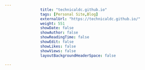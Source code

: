 ---
                title: "technicaldc.github.io"
                tags: [Personal Site,Blog]
                externalUrl: "https://technicaldc.github.io/"
                weight: 551
                showDate: false
                showAuthor: false
                showReadingTime: false
                showEdit: false
                showLikes: false
                showViews: false
                layoutBackgroundHeaderSpace: false
                ---
